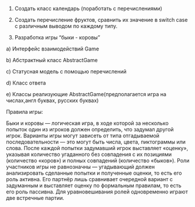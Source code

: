 1) Создать класс календарь (поработать с перечислениями)
2) Создать перечисление фруктов, сравнить их значение в switch case с различным выводом по каждому типу.

3) Разработка игры “быки - коровы”

a) Интерфейс взаимодействий Game

b) Абстрактный класс AbstractGame

c) Статусная модель с помощью перечислений

d) Класс ответа

e) Классы реализующие AbstractGame(предполагается игра на числах,англ буквах, русских буквах)

Правила игры:

Быки и коровы — логическая игра, в ходе которой за несколько попыток один из игроков должен определить, что задумал другой игрок. Варианты игры могут зависеть от типа отгадываемой последовательности — это могут быть числа, цвета, пиктограммы или слова. После каждой попытки задумавший игрок выставляет «оценку», указывая количество угаданного без совпадения с их позициями (количество «коров») и полных совпадений (количество «быков»). Роли участников игры не равнозначны — угадывающий должен анализировать сделанные попытки и полученные оценки, то есть его роль активна. Его партнёр лишь сравнивает очередной вариант с задуманным и выставляет оценку по формальным правилам, то есть его роль пассивна. Для уравновешивания ролей одновременно играют две встречные партии.